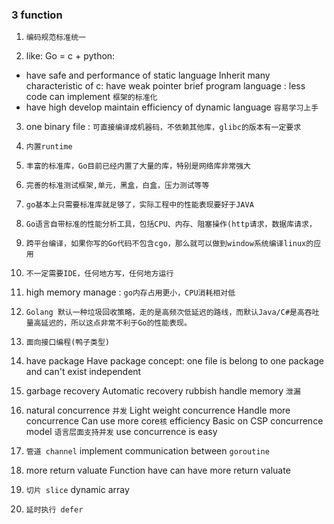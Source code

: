 ### 3  function
1. `编码规范标准统一`

2. like: Go = c + python:
* have safe and performance of static language
Inherit many characteristic of c: have weak pointer
brief program language : less code can implement `框架的标准化` 
* have high develop maintain efficiency of dynamic language
`容易学习上手` 

3. one binary file : `可直接编译成机器码，不依赖其他库，glibc的版本有一定要求`

4. `内置runtime`

5. `丰富的标准库，Go目前已经内置了大量的库，特别是网络库非常强大`

6. `完善的标准测试框架,单元，黑盒，白盒，压力测试等等`

7. `go基本上只需要标准库就足够了，实际工程中的性能表现要好于JAVA`

8. `Go语言自带标准的性能分析工具，包括CPU、内存、阻塞操作(http请求，数据库请求，`

9. `跨平台编译，如果你写的Go代码不包含cgo，那么就可以做到window系统编译linux的应用`

10. `不一定需要IDE，任何地方写，任何地方运行`

11. high memory manage : `go内存占用更小，CPU消耗相对低`

12. `Golang 默认一种垃圾回收策略，走的是高频次低延迟的路线，而默认Java/C#是高吞吐量高延迟的，所以这点非常不利于Go的性能表现。`

13. `面向接口编程(鸭子类型)` 

15. have package
Have package concept: one file is belong to one package and can't exist independent

16. garbage recovery
Automatic recovery rubbish
handle memory `泄漏` 

17. natural concurrence `并发`
Light weight concurrence
Handle more concurrence
Can use more core`核` efficiency
Basic on CSP concurrence model
`语言层面支持并发` 
use concurrence is easy 

18. `管道 channel`
implement communication between `goroutine`

19. more return valuate
Function have can have more return valuate

20. `切片 slice`
dynamic array

21. `延时执行 defer`
